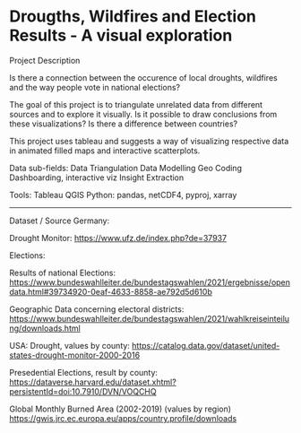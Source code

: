 # Drougths, Wildfires and Election Results - A visual exploration

Project Description

Is there a connection between the occurence of local droughts, wildfires and the way people vote in national elections?

The goal of this project is to triangulate unrelated data from different sources and to explore it visually. Is it possible to draw conclusions from these visualizations? Is there a difference between countries? 

This project uses tableau and suggests a way of visualizing respective data in animated filled maps and interactive scatterplots. 

Data sub-fields:
Data Triangulation
Data Modelling
Geo Coding
Dashboarding, interactive viz
Insight Extraction

Tools: 
Tableau
QGIS
Python: pandas, netCDF4, pyproj, xarray

----

Dataset / Source
Germany:

Drought Monitor:
https://www.ufz.de/index.php?de=37937

Elections:

Results of national Elections:
https://www.bundeswahlleiter.de/bundestagswahlen/2021/ergebnisse/opendata.html#39734920-0eaf-4633-8858-ae792d5d610b

Geographic Data concerning electoral districts:
https://www.bundeswahlleiter.de/bundestagswahlen/2021/wahlkreiseinteilung/downloads.html

USA:
Drought, values by county:
https://catalog.data.gov/dataset/united-states-drought-monitor-2000-2016

Presedential Elections, result by county:
https://dataverse.harvard.edu/dataset.xhtml?persistentId=doi:10.7910/DVN/VOQCHQ

Global Monthly Burned Area (2002-2019) (values by region)
https://gwis.jrc.ec.europa.eu/apps/country.profile/downloads
